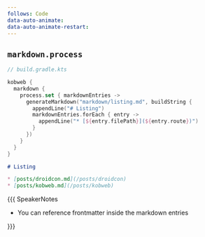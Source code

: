 ```yaml
---
follows: Code
data-auto-animate:
data-auto-animate-restart:
---
```


## `markdown.process`

```kotlin 0|5|6-10
// build.gradle.kts

kobweb {
  markdown {
    process.set { markdownEntries ->
      generateMarkdown("markdown/listing.md", buildString {
        appendLine("# Listing")
        markdownEntries.forEach { entry ->
          appendLine("* [${entry.filePath}](${entry.route})")
        }
      })
    }
  }
}
```

```markdown <fragment>
# Listing

* [posts/droidcon.md](/posts/droidcon)
* [posts/kobweb.md](/posts/kobweb)
```

{{{ SpeakerNotes

* You can reference frontmatter inside the markdown entries

}}}
